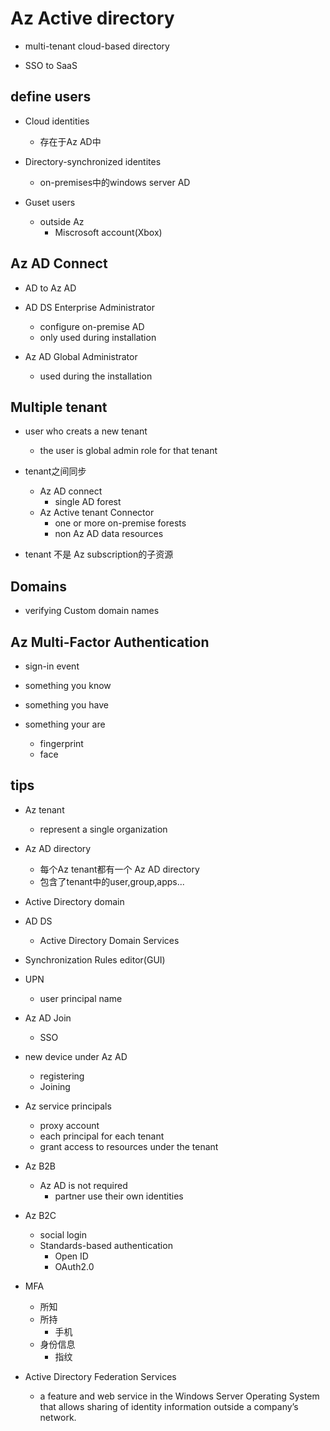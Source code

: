 # Az Active directory

+ multi-tenant cloud-based directory

+ SSO to SaaS

## define users

+ Cloud identities
    + 存在于Az AD中

+ Directory-synchronized identites
    + on-premises中的windows server AD

+ Guset users
    + outside Az
        + Miscrosoft account(Xbox)

## Az AD Connect


+ AD to Az AD

+ AD DS Enterprise Administrator
    + configure on-premise AD
    + only used during installation
+ Az AD Global Administrator
    + used during the installation

## Multiple tenant

+ user who creats a new tenant
    + the user is global admin role for that tenant

+ tenant之间同步
    + Az AD connect
        + single AD forest
    + Az Active tenant Connector
        + one or more on-premise forests
        + non Az AD data resources
+ tenant 不是 Az subscription的子资源


## Domains 

+ verifying Custom domain names


## Az Multi-Factor Authentication

+ sign-in event

+ something you know

+ something you have

+ something your are
    + fingerprint
    + face

## tips
+ Az tenant
    + represent a single organization

+ Az AD directory
    + 每个Az tenant都有一个 Az AD directory
    + 包含了tenant中的user,group,apps...



+ Active Directory domain
+ AD DS
    + Active Directory Domain Services
+ Synchronization Rules editor(GUI)
+ UPN
    + user principal name

+ Az AD Join
    + SSO

+ new device under Az AD
    + registering
    + Joining

+ Az service principals
    + proxy account
    + each principal for each tenant 
    + grant access to resources under the tenant

+ Az B2B
    + Az AD is not required
        + partner use their own identities

+ Az B2C
    + social login
    + Standards-based authentication
        + Open ID
        + OAuth2.0

+ MFA
    + 所知
    + 所持
        + 手机
    + 身份信息
        + 指纹

+ Active Directory Federation Services
    + a feature and web service in the Windows Server Operating System that allows sharing of identity information outside a company’s network.